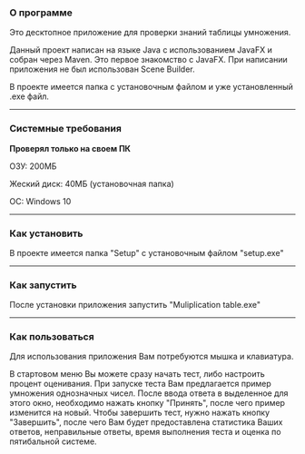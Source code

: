 ### О программе
Это десктопное приложение для проверки знаний таблицы умножения.

Данный проект написан на языке Java с использованием JavaFX и собран через Maven.
Это первое знакомство с JavaFX. При написании приложения не был использован Scene Builder.

В проекте имеется папка с установочным файлом и уже установленный .exe файл.
***
### Системные требования
**Проверял только на своем ПК**

ОЗУ: 200МБ

Жеский диск: 40МБ (установочная папка)

ОС: Windows 10
***
### Как установить
В проекте имеется папка "Setup" с установочным файлом "setup.exe"
***
### Как запустить
После установки приложения запустить "Muliplication table.exe"
***
### Как пользоваться
Для использования приложения Вам потребуются мышка и клавиатура.

В стартовом меню Вы можете сразу начать тест, либо настроить процент оценивания.
При запуске теста Вам предлагается пример умножения однозначных чисел.
После ввода ответа в выделенное для этого окно, необходимо нажать кнопку "Принять", после чего пример изменится на новый.
Чтобы завершить тест, нужно нажать кнопку "Завершить", после чего Вам будет предоставлена статистика Ваших ответов, неправильные ответы, время выполнения теста и оценка по пятибальной системе.
